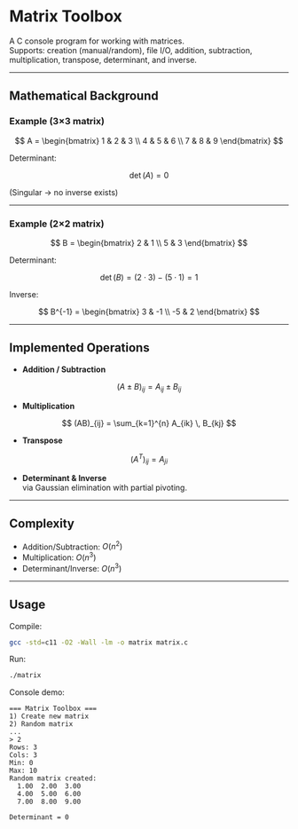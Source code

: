 # Matrix Toolbox

A C console program for working with matrices.  
Supports: creation (manual/random), file I/O, addition, subtraction, multiplication, transpose, determinant, and inverse.

---

## Mathematical Background

### Example (3×3 matrix)

$$
A =
\begin{bmatrix}
1 & 2 & 3 \\
4 & 5 & 6 \\
7 & 8 & 9
\end{bmatrix}
$$

Determinant:

$$
\det(A) = 0
$$

(Singular → no inverse exists)

---

### Example (2×2 matrix)

$$
B =
\begin{bmatrix}
2 & 1 \\
5 & 3
\end{bmatrix}
$$

Determinant:

$$
\det(B) = (2 \cdot 3) - (5 \cdot 1) = 1
$$

Inverse:

$$
B^{-1} =
\begin{bmatrix}
3 & -1 \\
-5 & 2
\end{bmatrix}
$$

---

## Implemented Operations

- **Addition / Subtraction**

$$
(A \pm B)_{ij} = A_{ij} \pm B_{ij}
$$

- **Multiplication**

$$
(AB)_{ij} = \sum_{k=1}^{n} A_{ik} \, B_{kj}
$$

- **Transpose**

$$
(A^T)_{ij} = A_{ji}
$$

- **Determinant & Inverse**  
  via Gaussian elimination with partial pivoting.

---

## Complexity

- Addition/Subtraction: $O(n^2)$  
- Multiplication: $O(n^3)$  
- Determinant/Inverse: $O(n^3)$

---

## Usage

Compile:

```bash
gcc -std=c11 -O2 -Wall -lm -o matrix matrix.c
````

Run:

```bash
./matrix
```

Console demo:

```
=== Matrix Toolbox ===
1) Create new matrix
2) Random matrix
...
> 2
Rows: 3
Cols: 3
Min: 0
Max: 10
Random matrix created:
  1.00  2.00  3.00
  4.00  5.00  6.00
  7.00  8.00  9.00

Determinant = 0
```

